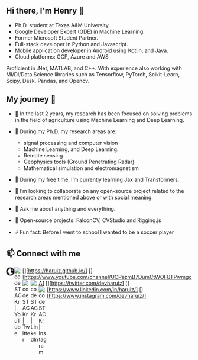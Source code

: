 ## Hi there, I'm Henry 👋

- Ph.D. student at Texas A&M University.
- Google Developer Expert (GDE) in Machine Learning.
- Former Microsoft Student Partner.
- Full-stack developer in Python and Javascript. 
- Mobile application developer in Android using Kotlin, and Java. 
- Cloud platforms: GCP, Azure and AWS

Proficient in .Net, MATLAB, and C++. With experience also working with Ml/Dl/Data Science libraries such as Tensorflow, PyTorch, Scikit-Learn, Scipy, Dask, Pandas, and Opencv. 

## My journey 🚀 

- 🚜 In the last 2 years, my research has been focused on solving problems in the field of agriculture using Machine Learning and Deep Learning.
- 🔭 During my Ph.D. my research areas are: 
    - signal processing and computer vision 
    - Machine Learning, and Deep Learning.
    - Remote sensing
    - Geophysics tools (Ground Penetrating Radar)
    - Mathematical simulation and electromagnetism     

- 🌱 During my free time, I’m currently learning Jax and Transformers.
- 👯 I’m looking to collaborate on any open-source project related to the research areas mentioned above or with social meaning.
- 💬 Ask me about anything and everything.
- 🚀 Open-source projects: FalconCV, CVStudio and Rigging.js
- ⚡ Fun fact: Before I went to school I wanted to be a soccer player

## 📫 Connect with me

[<img align="left" alt="codeSTACKr.com" width="22px" src="https://raw.githubusercontent.com/iconic/open-iconic/master/svg/globe.svg" />][https://haruiz.github.io/]
[<img align="left" alt="codeSTACKr | YouTube" width="22px" src="https://cdn.jsdelivr.net/npm/simple-icons@v3/icons/youtube.svg" />][https://www.youtube.com/channel/UCPezmB7DumCtWOFBTPwmgcA]
[<img align="left" alt="codeSTACKr | Twitter" width="22px" src="https://cdn.jsdelivr.net/npm/simple-icons@v3/icons/twitter.svg" />][https://twitter.com/devharuiz]
[<img align="left" alt="codeSTACKr | LinkedIn" width="22px" src="https://cdn.jsdelivr.net/npm/simple-icons@v3/icons/linkedin.svg" />][https://www.linkedin.com/in/haruiz/]
[<img align="left" alt="codeSTACKr | Instagram" width="22px" src="https://cdn.jsdelivr.net/npm/simple-icons@v3/icons/instagram.svg" />][https://www.instagram.com/devharuiz/]

<br />


